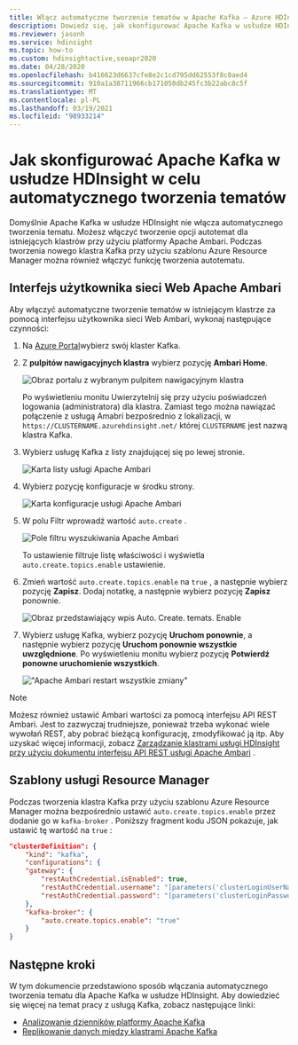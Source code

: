 ```yaml
---
title: Włącz automatyczne tworzenie tematów w Apache Kafka — Azure HDInsight
description: Dowiedz się, jak skonfigurować Apache Kafka w usłudze HDInsight, aby automatycznie tworzyć tematy. Można skonfigurować Kafka przez ustawienie `auto.create.topics.enable` wartości true w Ambari. Lub podczas tworzenia klastra za poorednictwem programu PowerShell lub szablonów Menedżer zasobów.
ms.reviewer: jasonh
ms.service: hdinsight
ms.topic: how-to
ms.custom: hdinsightactive,seoapr2020
ms.date: 04/28/2020
ms.openlocfilehash: b416623d6637cfe8e2c1cd795dd62553f8c0aed4
ms.sourcegitcommit: 910a1a38711966cb171050db245fc3b22abc8c5f
ms.translationtype: MT
ms.contentlocale: pl-PL
ms.lasthandoff: 03/19/2021
ms.locfileid: "98933214"
---
```

# <a name="how-to-configure-apache-kafka-on-hdinsight-to-automatically-create-topics"></a>Jak skonfigurować Apache Kafka w usłudze HDInsight w celu automatycznego tworzenia tematów

Domyślnie Apache Kafka w usłudze HDInsight nie włącza automatycznego tworzenia tematu. Możesz włączyć tworzenie opcji autotemat dla istniejących klastrów przy użyciu platformy Apache Ambari. Podczas tworzenia nowego klastra Kafka przy użyciu szablonu Azure Resource Manager można również włączyć funkcję tworzenia autotematu.

## <a name="apache-ambari-web-ui"></a>Interfejs użytkownika sieci Web Apache Ambari

Aby włączyć automatyczne tworzenie tematów w istniejącym klastrze za pomocą interfejsu użytkownika sieci Web Ambari, wykonaj następujące czynności:

1. Na [Azure Portal](https://portal.azure.com)wybierz swój klaster Kafka.

1. Z **pulpitów nawigacyjnych klastra** wybierz pozycję **Ambari Home**.

    ![Obraz portalu z wybranym pulpitem nawigacyjnym klastra](./media/apache-kafka-auto-create-topics/azure-portal-cluster-dashboard-ambari.png)

    Po wyświetleniu monitu Uwierzytelnij się przy użyciu poświadczeń logowania (administratora) dla klastra. Zamiast tego można nawiązać połączenie z usługą Amabri bezpośrednio z lokalizacji, w `https://CLUSTERNAME.azurehdinsight.net/` której `CLUSTERNAME` jest nazwą klastra Kafka.

1. Wybierz usługę Kafka z listy znajdującej się po lewej stronie.

    ![Karta listy usługi Apache Ambari](./media/apache-kafka-auto-create-topics/hdinsight-service-list.png)

1. Wybierz pozycję konfiguracje w środku strony.

    ![Karta konfiguracje usługi Apache Ambari](./media/apache-kafka-auto-create-topics/hdinsight-service-config.png)

1. W polu Filtr wprowadź wartość `auto.create` .

    ![Pole filtru wyszukiwania Apache Ambari](./media/apache-kafka-auto-create-topics/hdinsight-filter-field.png)

    To ustawienie filtruje listę właściwości i wyświetla `auto.create.topics.enable` ustawienie.

1. Zmień wartość `auto.create.topics.enable` na `true` , a następnie wybierz pozycję **Zapisz**. Dodaj notatkę, a następnie wybierz pozycję **Zapisz** ponownie.

    ![Obraz przedstawiający wpis Auto. Create. temats. Enable](./media/apache-kafka-auto-create-topics/auto-create-topics-enable.png)

1. Wybierz usługę Kafka, wybierz pozycję __Uruchom ponownie__, a następnie wybierz pozycję __Uruchom ponownie wszystkie uwzględnione__. Po wyświetleniu monitu wybierz pozycję __Potwierdź ponowne uruchomienie wszystkich__.

    !["Apache Ambari restart wszystkie zmiany"](./media/apache-kafka-auto-create-topics/restart-all-affected.png)

> [!NOTE]  
> Możesz również ustawić Ambari wartości za pomocą interfejsu API REST Ambari. Jest to zazwyczaj trudniejsze, ponieważ trzeba wykonać wiele wywołań REST, aby pobrać bieżącą konfigurację, zmodyfikować ją itp. Aby uzyskać więcej informacji, zobacz [Zarządzanie klastrami usługi HDInsight przy użyciu dokumentu interfejsu API REST usługi Apache Ambari](../hdinsight-hadoop-manage-ambari-rest-api.md) .

## <a name="resource-manager-templates"></a>Szablony usługi Resource Manager

Podczas tworzenia klastra Kafka przy użyciu szablonu Azure Resource Manager można bezpośrednio ustawić `auto.create.topics.enable` przez dodanie go w `kafka-broker` . Poniższy fragment kodu JSON pokazuje, jak ustawić tę wartość na `true` :

```json
"clusterDefinition": {
    "kind": "kafka",
    "configurations": {
    "gateway": {
        "restAuthCredential.isEnabled": true,
        "restAuthCredential.username": "[parameters('clusterLoginUserName')]",
        "restAuthCredential.password": "[parameters('clusterLoginPassword')]"
    },
    "kafka-broker": {
        "auto.create.topics.enable": "true"
    }
}
```

## <a name="next-steps"></a>Następne kroki

W tym dokumencie przedstawiono sposób włączania automatycznego tworzenia tematu dla Apache Kafka w usłudze HDInsight. Aby dowiedzieć się więcej na temat pracy z usługą Kafka, zobacz następujące linki:

* [Analizowanie dzienników platformy Apache Kafka](apache-kafka-log-analytics-operations-management.md)
* [Replikowanie danych między klastrami Apache Kafka](apache-kafka-mirroring.md)
